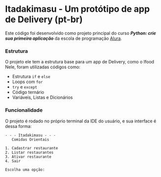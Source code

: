# Itadakimasu - Um protótipo de app de Delivery (pt-br)

Este código foi desenvolvido como projeto principal do curso ***Python: crie sua primeira aplicação*** da escola de programação [Alura](https://www.alura.com.br/).

### Estrutura
O projeto ele tem a estrutura base para um app de Delivery, como o Ifood
Nele, foram utilizadas códigos como:
  - Estrutura `if` e `else`
  - Loops com `for`
  - `try` e `except`
  - Código ternário
  - Variáveis, Listas e Dicionários

### Funcionalidade
O projeto é rodado no próprio terminal da IDE do usuário, e sua interface é dessa forma:
```
- - - Itadakimasu - - -
   Comidas Orientais

1. Cadastrar restaurante
2. Listar restaurantes
3. Ativar restaurante
4. Sair

Escolha uma opção:
```

